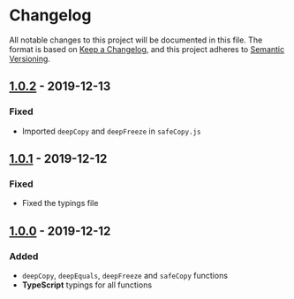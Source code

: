 <!-- markdownlint-disable MD024 -->

# Changelog #

All notable changes to this project will be documented in this file.
The format is based on [Keep a Changelog](https://keepachangelog.com/en/1.0.0/),
and this project adheres to [Semantic Versioning](https://semver.org/spec/v2.0.0.html).

## [1.0.2] - 2019-12-13 ##

[1.0.2]: https://github.com/mfederczuk/deeptools/compare/v1.0.1...v1.0.2

### Fixed ###

* Imported `deepCopy` and `deepFreeze` in `safeCopy.js`

## [1.0.1] - 2019-12-12 ##

[1.0.1]: https://github.com/mfederczuk/deeptools/compare/v1.0.0...v1.0.1

### Fixed ###

* Fixed the typings file

## [1.0.0] - 2019-12-12 ##

[1.0.0]: https://github.com/mfederczuk/deeptools/releases/tag/v1.0.0

### Added ###

* `deepCopy`, `deepEquals`, `deepFreeze` and `safeCopy` functions
* **TypeScript** typings for all functions
